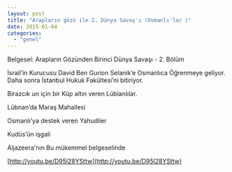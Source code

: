 ```yaml
---
layout: post
title: "Arapların gözü ile 2. Dünya Savaş'ı (Osmanlı'lar )"
date: 2015-01-04
categories: 
  - "genel"
---
```


Belgesel: Arapların Gözünden Birinci Dünya Savaşı - 2. Bölüm

İsrail’in Kurucusu David Ben Gurion Selanik’e Osmanlıca Öğrenmeye geliyor. Daha sonra İstanbul Hukuk Fakültesi’ni bitiriyor.

Birazcık un için bir Küp altın veren Lüblanlılar.

Lübnan’da Maraş Mahallesi

Osmanlı’ya destek veren Yahudiler

Kudüs’ün işgali

Aljazeera'nın Bu mükemmel belgeselinde

[http://youtu.be/D95l28YSttw](http://youtu.be/D95l28YSttw)
